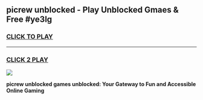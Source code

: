 
## picrew unblocked - Play Unblocked Gmaes & Free #ye3lg
<h3>
<a href="https://news.freeplayer.one?title=picrew_unblocked&ref=27F">CLICK TO PLAY</a></h3>
<hr>

<h3>
<a href="https://news.freeplayer.one?title=picrew_unblocked&ref=27F">CLICK 2 PLAY</a>
  
</h3>

<a href="https://news.freeplayer.one?title=picrew_unblocked&ref=27F/"><img src="https://clearcache.store/games.png"></a>


**picrew unblocked games unblocked: Your Gateway to Fun and Accessible Online Gaming**
